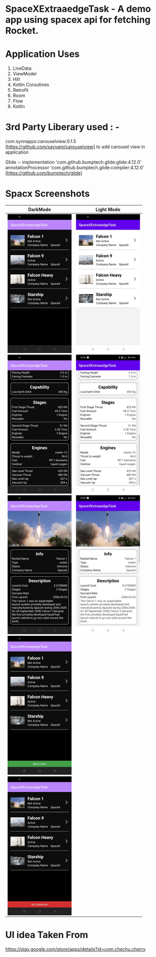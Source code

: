 # SpaceXExtraaedgeTask - A demo app using spacex api for fetching Rocket.

# Application Uses
1. LiveData
2. ViewModel
3. Hilt
4. Kotlin Coroutines
5. Retrofit
6. Room
7. Flow
8. Kotlin


# 3rd Party Liberary used :  - 
com.synnapps:carouselview:0.1.5 [https://github.com/sayyam/carouselview]  to add carousel view in application 

Glide :- 
implementation 'com.github.bumptech.glide:glide:4.12.0'
annotationProcessor 'com.github.bumptech.glide:compiler:4.12.0' 
[https://github.com/bumptech/glide] 


# Spacx Screenshots

| DarkMode  | Light Mode |
| ------------- | ------------- |
|  <img align="left" src="https://github.com/anuragkachhala/SpaceXExtraaedgeTask/blob/master/assets/list_dark.jpeg" width="200"> |  <img align="left" src="https://github.com/anuragkachhala/SpaceXExtraaedgeTask/blob/master/assets/list_light.jpeg" width="200">  |
|  <img align="left" src="https://github.com/anuragkachhala/SpaceXExtraaedgeTask/blob/master/assets/details_dark.jpeg" width="200"> |  <img align="left" src="https://github.com/anuragkachhala/SpaceXExtraaedgeTask/blob/master/assets/details_light.jpeg" width="200"> |
|  <img align="left" src="https://github.com/anuragkachhala/SpaceXExtraaedgeTask/blob/master/assets/details_dark_carouselview.jpeg" width="200">| <img align="left" src="https://github.com/anuragkachhala/SpaceXExtraaedgeTask/blob/master/assets/details_light_carouselview.jpeg" width="200"> |
|  <img align="left" src="https://github.com/anuragkachhala/SpaceXExtraaedgeTask/blob/master/assets/list_dark_connected.jpeg" width="200"> | | 
|  <img align="left" src="https://github.com/anuragkachhala/SpaceXExtraaedgeTask/blob/master/assets/list_dark_no_connection.jpeg" width="200"> | |
  


# UI idea Taken From 

https://play.google.com/store/apps/details?id=com.chechu.cherry
